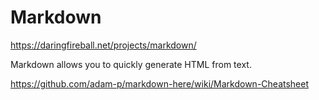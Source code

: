 # Markdown
https://daringfireball.net/projects/markdown/

Markdown allows you to quickly generate HTML from text.

https://github.com/adam-p/markdown-here/wiki/Markdown-Cheatsheet
